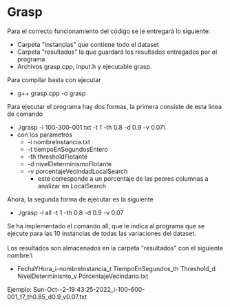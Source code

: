# Grasp
Para el correcto funcionamiento del código se le entregará lo siguiente: 
* Carpeta "instancias" que contiene todo el dataset
* Carpeta "resultados" la que guardará los resultados entregados por el programa
* Archivos grasp.cpp, input.h y ejecutable grasp.

Para compilar basta con ejecutar
* g++ grasp.cpp -o grasp

Para ejecutar el programa hay dos formas, la primera consiste de esta linea de comando
* ./grasp -i 100-300-001.txt -t 1 -th 0.8 -d 0.9 -v 0.07\
* con los parametros
  * -i nombreInstancia.txt
  * -t tiempoEnSegundosEntero
  * -th thresholdFlotante
  * -d nivelDeterminismoFlotante
  * -v porcentajeVecindadLocalSearch
    * este corresponde a un porcentaje de las peores columnas a analizar en LocalSearch

Ahora, la segunda forma de ejecutar es la siguiente
* ./grasp -i all -t 1 -th 0.8 -d 0.9 -v 0.07

Se ha implementado el comando all, que le indica al programa que se ejecute para las 10 instancias de todas las variaciones del dataset.\
\
Los resultados son almacenados en la carpeta "resultados" con el siguiente nombre:\
* FechaYHora_i-nombreInstancia_t TiempoEnSegundos_th Threshold_d NivelDeterminismo_v PorcentajeVecindario.txt

Ejemplo: Sun-Oct--2-19:43:25-2022_i-100-600-001_t7_th0.85_d0.9_v0.07.txt
